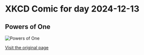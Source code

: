 
# XKCD Comic for day 2024-12-13

## Powers of One

![Powers of One](https://imgs.xkcd.com/comics/powers_of_one.png "It's kinda Zen when you think about it, if you don't think too hard.")

[Visit the original page](https://xkcd.com/271/)
